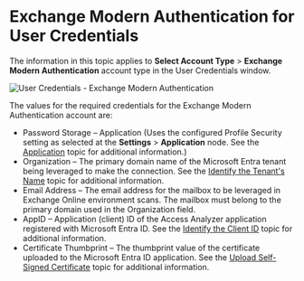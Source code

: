 # Exchange Modern Authentication for User Credentials

The information in this topic applies to __Select Account Type__ > __Exchange Modern Authentication__ account type in the User Credentials window.

![User Credentials - Exchange Modern Authentication ](/img/product_docs/accessanalyzer/accessanalyzer/enterpriseauditor/admin/settings/connection/profile/exchangemodernauthentication.png)

The values for the required credentials for the Exchange Modern Authentication account are:

- Password Storage – Application (Uses the configured Profile Security setting as selected at the __Settings__ > __Application__ node. See the [Application](/docs/accessanalyzer/accessanalyzer/enterpriseauditor/admin/settings/application/overview.md) topic for additional information.)
- Organization – The primary domain name of the Microsoft Entra tenant being leveraged to make the connection. See the [Identify the Tenant's Name](/docs/accessanalyzer/accessanalyzer/config/exchangeonline/access.md#Identify-the-Tenants-Name) topic for additional information.
- Email Address – The email address for the mailbox to be leveraged in Exchange Online environment scans. The mailbox must belong to the primary domain used in the Organization field.
- AppID – Application (client) ID of the Access Analyzer application registered with Microsoft Entra ID. See the [Identify the Client ID](/docs/accessanalyzer/accessanalyzer/config/exchangeonline/access.md#Identify-the-Client-ID) topic for additional information.
- Certificate Thumbprint – The thumbprint value of the certificate uploaded to the Microsoft Entra ID application. See the [Upload Self-Signed Certificate](/docs/accessanalyzer/accessanalyzer/config/exchangeonline/access.md#Upload-Self-Signed-Certificate) topic for additional information.

